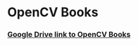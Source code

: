 # OpenCV Books

### [Google Drive link to OpenCV Books](https://drive.google.com/drive/folders/1HLq48l7RQMEqQcOhiTiw9-v_FH4FgsTc?usp=sharing)
